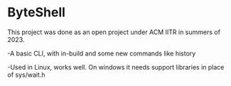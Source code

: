 # ByteShell
This project was done as an open project under ACM IITR in summers of 2023.

-A basic CLI, with in-build and some new commands like history

-Used in Linux, works well. On windows it needs support libraries in place of sys/wait.h
